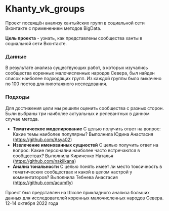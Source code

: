# Khanty_vk_groups

Проект посвящён анализу хантыйских групп в социальной сети Вконтакте с применением методов BigData.

**Цель проекта** - узнать, как представлены сообщества ханты в социальной сети Вконтакте. 

### Данные
В результате анализа существующих работ, в которых изучались сообщества коренных малочисленных народов Севера, был найден список наиболее подходящих групп. Из каждой группы было выкачено по 100 постов для пилотажного исследования. 

### Подходы
Для достижения цели мы решили оценить сообщества с разных сторон. Были выбраны три наиболее актуальных и релевантных в данном случае метода.
 - **Тематическое моделирование**
 С целью получить ответ на вопрос: Какие темы наиболее популярны?
 Выполнила Юдина Анастасия (https://github.com/Asya02)
 - **Извлечение именованных сущностей**
 С целью получить ответ на вопрос: Какие персоналии наиболее часто встречаются в сообществах?
 Выполнила Кириченко Наталья (https://github.com/nakiikana)
 - **Анализ тональности**
 С целью понять имеет ли место токсичность в тематических сообществах и какой в целом настрой у комментаторов?
 Выполнила Тебнева Анастасия (https://github.com/acumfly)

Проект был представлен на Школе прикладного анализа больших данных для исследователей коренных малочисленных народов Севера.
12-14 октября 2022 года

